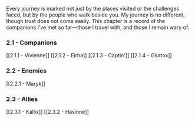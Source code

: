 Every journey is marked not just by the places visited or the challenges faced, but by the people who walk beside you. My journey is no different, though trust does not come easily. This chapter is a record of the companions I’ve met so far—those I travel with, and those I remain wary of.

### 2.1 - Companions
[[2.1.1 - Vivienne]]
[[2.1.2 - Eirha]]
[[2.1.3 - Captin']]
[[2.1.4 - Gluttox]]

### 2.2 - Enemies
[[2.2.1 - Maryk]]

### 2.3 - Allies
[[2.3.1 - Kallix]]
[[2.3.2 - Hasinne]]
